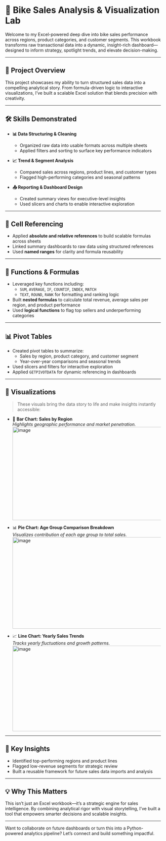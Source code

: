 # 🚴 Bike Sales Analysis & Visualization Lab

Welcome to my Excel-powered deep dive into bike sales performance across regions, product categories, and customer segments. This workbook transforms raw transactional data into a dynamic, insight-rich dashboard—designed to inform strategy, spotlight trends, and elevate decision-making.

---

## 🚀 Project Overview

This project showcases my ability to turn structured sales data into a compelling analytical story. From formula-driven logic to interactive visualizations, I’ve built a scalable Excel solution that blends precision with creativity.

---

## 🛠️ Skills Demonstrated

- **📊 Data Structuring & Cleaning**
  - Organized raw data into usable formats across multiple sheets
  - Applied filters and sorting to surface key performance indicators

- **📈 Trend & Segment Analysis**
  - Compared sales across regions, product lines, and customer types
  - Flagged high-performing categories and seasonal patterns

- **📤 Reporting & Dashboard Design**
  - Created summary views for executive-level insights
  - Used slicers and charts to enable interactive exploration

---

## 🔗 Cell Referencing

- Applied **absolute and relative references** to build scalable formulas across sheets
- Linked summary dashboards to raw data using structured references
- Used **named ranges** for clarity and formula reusability

---

## 🧮 Functions & Formulas

- Leveraged key functions including:
  - `SUM`, `AVERAGE`, `IF`, `COUNTIF`, `INDEX`, `MATCH`
  - `TEXT`, `ROUND`, `RANK` for formatting and ranking logic
- Built **nested formulas** to calculate total revenue, average sales per region, and product performance
- Used **logical functions** to flag top sellers and underperforming categories

---

## 📊 Pivot Tables

- Created pivot tables to summarize:
  - Sales by region, product category, and customer segment
  - Year-over-year comparisons and seasonal trends
- Used slicers and filters for interactive exploration
- Applied `GETPIVOTDATA` for dynamic referencing in dashboards

---

## 📸 Visualizations

> These visuals bring the data story to life and make insights instantly accessible:

- 📍 **Bar Chart: Sales by Region**  
  _Highlights geographic performance and market penetration._
  <img width="979" height="301" alt="image" src="https://github.com/user-attachments/assets/a3bf1f04-d3f0-4cb4-80fb-a96357e172f7" />


- 📊 **Pie Chart: Age Group Comparison Breakdown**  
  _Visualizes contribution of each age group to total sales._
  <img width="752" height="295" alt="image" src="https://github.com/user-attachments/assets/68d10d71-7f54-4adc-ad03-61ee41ed10d2" />


- 📈 **Line Chart: Yearly Sales Trends**  
  _Tracks yearly fluctuations and growth patterns._
  <img width="825" height="276" alt="image" src="https://github.com/user-attachments/assets/54379a6f-64f4-4130-bafb-d1032d5c5b63" />


---

## 📌 Key Insights

- Identified top-performing regions and product lines
- Flagged low-revenue segments for strategic review
- Built a reusable framework for future sales data imports and analysis

---

## 💡 Why This Matters

This isn’t just an Excel workbook—it’s a strategic engine for sales intelligence. By combining analytical rigor with visual storytelling, I’ve built a tool that empowers smarter decisions and scalable insights.

---

Want to collaborate on future dashboards or turn this into a Python-powered analytics pipeline? Let’s connect and build something impactful.
